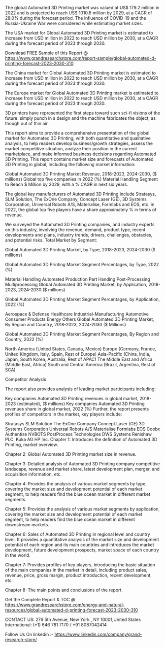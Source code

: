 
The global Automated 3D Printing market was valued at US$ 179.2 million in 2022 and is projected to reach US$ 1010.8 million by 2029, at a CAGR of 28.0% during the forecast period. The influence of COVID-19 and the Russia-Ukraine War were considered while estimating market sizes.

The USA market for Global Automated 3D Printing market is estimated to increase from USD million in 2022 to reach USD million by 2030, at a CAGR during the forecast period of 2023 through 2030.

Download FREE Sample of this Report @ https://www.grandresearchstore.com/report-sample/global-automated-d-printing-forecast-2023-2030-310

The China market for Global Automated 3D Printing market is estimated to increase from USD million in 2022 to reach USD million by 2030, at a CAGR during the forecast period of 2023 through 2030.

The Europe market for Global Automated 3D Printing  market is estimated to increase from USD million in 2022 to reach USD million by 2030, at a CAGR during the forecast period of 2023 through 2030.

3D printers have represented the first steps toward such sci-fi visions of the future: simply punch in a design and the machine fabricates the object, as though out of thin air.

This report aims to provide a comprehensive presentation of the global market for Automated 3D Printing, with both quantitative and qualitative analysis, to help readers develop business/growth strategies, assess the market competitive situation, analyze their position in the current marketplace, and make informed business decisions regarding Automated 3D Printing. This report contains market size and forecasts of Automated 3D Printing in global, including the following market information:

Global Automated 3D Printing Market Revenue, 2018-2023, 2024-2030, ($ millions)
Global top five companies in 2022 (%)
Material Handling Segment to Reach $ Million by 2029, with a % CAGR in next six years.

The global key manufacturers of Automated 3D Printing include Stratasys, SLM Solution, The ExOne Company, Concept Laser (GE), 3D Systems Corporation, Universal Robots A/S, Materialise, Formlabs and EOS, etc. in 2022, the global top five players have a share approximately % in terms of revenue.

We surveyed the Automated 3D Printing companies, and industry experts on this industry, involving the revenue, demand, product type, recent developments and plans, industry trends, drivers, challenges, obstacles, and potential risks. Total Market by Segment:

Global Automated 3D Printing Market, by Type, 2018-2023, 2024-2030 ($ millions)

Global Automated 3D Printing Market Segment Percentages, by Type, 2022 (%)

Material Handling
Automated Production
Part Handing
Post-Processing
Multiprocessing
Global Automated 3D Printing Market, by Application, 2018-2023, 2024-2030 ($ millions)

Global Automated 3D Printing Market Segment Percentages, by Application, 2022 (%)

Aerospace & Defense
Healthcare
Industrial-Manufacturing
Automotive
Consumer Products
Energy
Others
Global Automated 3D Printing Market, By Region and Country, 2018-2023, 2024-2030 ($ Millions)

Global Automated 3D Printing Market Segment Percentages, By Region and Country, 2022 (%)

North America (United States, Canada, Mexico)
Europe (Germany, France, United Kingdom, Italy, Spain, Rest of Europe)
Asia-Pacific (China, India, Japan, South Korea, Australia, Rest of APAC)
The Middle East and Africa (Middle East, Africa)
South and Central America (Brazil, Argentina, Rest of SCA)

Competitor Analysis

The report also provides analysis of leading market participants including:

Key companies Automated 3D Printing revenues in global market, 2018-2023 (estimated), ($ millions)
Key companies Automated 3D Printing revenues share in global market, 2022 (%)
Further, the report presents profiles of competitors in the market, key players include:

Stratasys
SLM Solution
The ExOne Company
Concept Laser (GE)
3D Systems Corporation
Universal Robots A/S
Materialise
Formlabs
EOS
Coobx
Authentise
NVBOTS
PostProcess Technologies
DWS Systems
Renishaw PLC.
Kuka AG
HP Inc.
Chapter 1: Introduces the definition of Automated 3D Printing, market overview.

Chapter 2: Global Automated 3D Printing market size in revenue.

Chapter 3: Detailed analysis of Automated 3D Printing company competitive landscape, revenue and market share, latest development plan, merger, and acquisition information, etc.

Chapter 4: Provides the analysis of various market segments by type, covering the market size and development potential of each market segment, to help readers find the blue ocean market in different market segments.

Chapter 5: Provides the analysis of various market segments by application, covering the market size and development potential of each market segment, to help readers find the blue ocean market in different downstream markets.

Chapter 6: Sales of Automated 3D Printing in regional level and country level. It provides a quantitative analysis of the market size and development potential of each region and its main countries and introduces the market development, future development prospects, market space of each country in the world.

Chapter 7: Provides profiles of key players, introducing the basic situation of the main companies in the market in detail, including product sales, revenue, price, gross margin, product introduction, recent development, etc.

Chapter 8: The main points and conclusions of the report.

Get the Complete Report & TOC @ https://www.grandresearchstore.com/energy-and-natural-resources/global-automated-d-printing-forecast-2023-2030-310

CONTACT US:
276 5th Avenue, New York , NY 10001,United States
International: (+1) 646 781 7170 / +91 8087042414

Follow Us On linkedin :- https://www.linkedin.com/company/grand-research-store/
